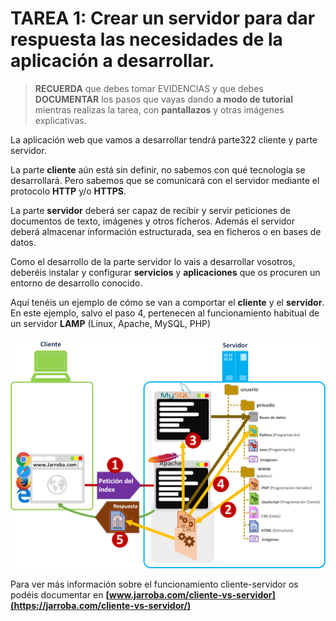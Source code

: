 # TAREA 1: Crear un servidor para dar respuesta las necesidades de la aplicación a desarrollar.

 
> **RECUERDA** que debes tomar EVIDENCIAS y que debes **DOCUMENTAR** los pasos que vayas dando **a modo de tutorial** mientras realizas la tarea, con **pantallazos** y otras imágenes explicativas.
 
 
La aplicación web que vamos a desarrollar tendrá parte322 cliente y parte servidor.

La parte **cliente** aún está sin definir, no sabemos con qué tecnología se desarrollará. Pero sabemos que se comunicará con el servidor mediante el protocolo **HTTP** y/o **HTTPS**.

La parte **servidor** deberá ser capaz de recibir y servir peticiones de documentos de texto, imágenes y otros ficheros. Además el servidor deberá almacenar información estructurada, sea en ficheros o en bases de datos.

Como el desarrollo de la parte servidor lo vais a desarrollar vosotros, deberéis instalar y configurar **servicios** y **aplicaciones** que os procuren un entorno de desarrollo conocido. 

Aquí tenéis un ejemplo de cómo se van a comportar el **cliente** y el **servidor**. En este ejemplo, salvo el paso 4, pertenecen al funcionamiento habitual de un servidor **LAMP** (Linux, Apache, MySQL, PHP)

![](images/tarea01-img01-cliente-servidor-esquema.png)

Para ver más información sobre el funcionamiento cliente-servidor os podéis documentar en **[www.jarroba.com/cliente-vs-servidor](https://jarroba.com/cliente-vs-servidor/)**
